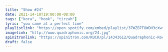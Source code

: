 ```yaml
---
title: "Show #24"
date: 2021-14-10T19:00:00-08:00
tags: ["kora", "hook", "tirzah"]
lyric: "you came at a perfect time"
playlistlink: "https://open.spotify.com/embed/playlist/37WZB7F8WDH3cXwttiY4on"
imagelink: "http://www.quadraphonic.org/24.jpg"
spinitronlink: "https://spinitron.com/KUCR/pl/14343612/Quadraphonic-Rock-Block"
draft: false
---
```

